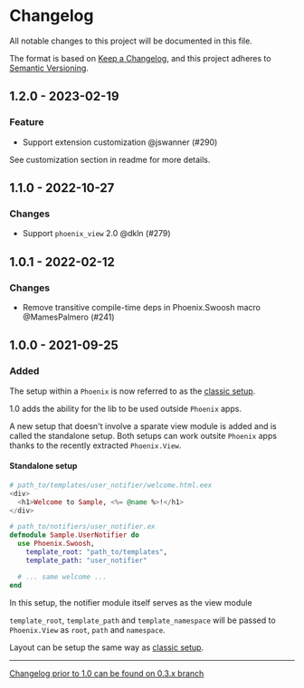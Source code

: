 # Changelog

All notable changes to this project will be documented in this file.

The format is based on [Keep a Changelog](https://keepachangelog.com/en/1.0.0/),
and this project adheres to [Semantic Versioning](https://semver.org/spec/v2.0.0.html).

## 1.2.0 - 2023-02-19

### Feature

- Support extension customization @jswanner (#290)

See customization section in readme for more details.

## 1.1.0 - 2022-10-27

### Changes

- Support `phoenix_view` 2.0 @dkln (#279)

## 1.0.1 - 2022-02-12

### Changes

- Remove transitive compile-time deps in Phoenix.Swoosh macro @MamesPalmero (#241)

## 1.0.0 - 2021-09-25

### Added

The setup within a `Phoenix` is now referred to as the
[classic setup](https://github.com/swoosh/phoenix_swoosh#1-classic-setup).

1.0 adds the ability for the lib to be used outside `Phoenix` apps.

A new setup that doesn't involve a sparate view module is added and is called the standalone setup.
Both setups can work outsite `Phoenix` apps thanks to the recently extracted `Phoenix.View`.

#### Standalone setup

```eex
# path_to/templates/user_notifier/welcome.html.eex
<div>
  <h1>Welcome to Sample, <%= @name %>!</h1>
</div>
```

```elixir
# path_to/notifiers/user_notifier.ex
defmodule Sample.UserNotifier do
  use Phoenix.Swoosh,
    template_root: "path_to/templates",
    template_path: "user_notifier"

  # ... same welcome ...
end
```

In this setup, the notifier module itself serves as the view module

`template_root`, `template_path` and `template_namespace`
will be passed to `Phoenix.View` as `root`, `path` and `namespace`.

Layout can be setup the same way as
[classic setup](https://github.com/swoosh/phoenix_swoosh#1-classic-setup).

---

[Changelog prior to 1.0 can be found on 0.3.x branch](https://github.com/swoosh/phoenix_swoosh/blob/0.3.x/CHANGELOG.md)
